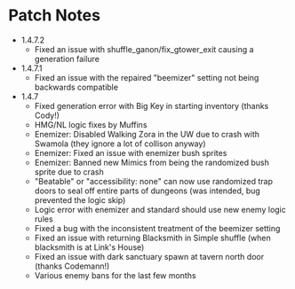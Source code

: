 # Patch Notes

* 1.4.7.2
  - Fixed an issue with shuffle_ganon/fix_gtower_exit causing a generation failure 
* 1.4.7.1
  - Fixed an issue with the repaired "beemizer" setting not being backwards compatible
* 1.4.7
  - Fixed generation error with Big Key in starting inventory (thanks Cody!)
  - HMG/NL logic fixes by Muffins
  - Enemizer: Disabled Walking Zora in the UW due to crash with Swamola (they ignore a lot of collison anyway)
  - Enemizer: Fixed an issue with enemizer bush sprites
  - Enemizer: Banned new Mimics from being the randomized bush sprite due to crash
  - "Beatable" or "accessibility: none" can now use randomized trap doors to seal off entire parts of dungeons (was intended, bug prevented the logic skip)
  - Logic error with enemizer and standard should use new enemy logic rules
  - Fixed a bug with the inconsistent treatment of the beemizer setting
  - Fixed an issue with returning Blacksmith in Simple shuffle (when blacksmith is at Link's House)
  - Fixed an issue with dark sanctuary spawn at tavern north door (thanks Codemann!)
  - Various enemy bans for the last few months
